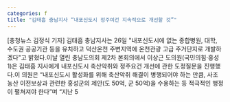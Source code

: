 ```yaml
---
categories: f
title: "김태흠 충남지사 “내포신도시 정주여건 지속적으로 개선할 것”"
---
```

[충청뉴스 김정식 기자] 김태흠 충남지사는 26일 "내포신도시에 없는 종합병원, 대학, 수도권 공공기관 등을 유치하고 덕산온천 주변지역에 온천관광 고급 주거단지로 개발하겠다"고 밝혔다.이날 열린 충남도의회 제2차 본회의에서 이상근 도의원(국민의힘·홍성1)은 김태흠 지사에게 내포신도시 축산악취와 정주요건 개선에 관한 도정질문을 진행했다.이 의원은 “내포신도시 활성화를 위해 축산악취 해결이 병행되어야 하는 만큼, 사조농산 이전보상과 관련한 홍성군의 제안(도 50억, 군 50억)을 수용하는 등 적극적인 행정이 펼쳐져야 한다”며 “지난 5